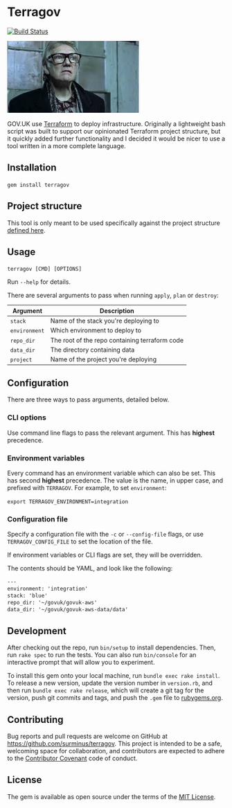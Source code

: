 # Terragov

[![Build Status](https://travis-ci.org/surminus/terragov.svg?branch=master)](https://travis-ci.org/surminus/terragov)

![Terragov](https://github.com/surminus/terragov/blob/master/bricktop.jpg "Terrible pun, guv")

GOV.UK use [Terraform](https://terraform.io) to deploy infrastructure. Originally a lightweight bash script was built to support our opinionated Terraform project structure, but it quickly added further functionality and I decided it would be nicer to use a tool written in a more complete language.

## Installation

`gem install terragov`

## Project structure

This tool is only meant to be used specifically against the project structure [defined here](https://github.com/alphagov/govuk-aws/blob/cd28b00f6e1efb77e98c59ee8f92813e8f3278d1/doc/architecture/decisions/0010-terraform-directory-structure.md).

## Usage

`terragov [CMD] [OPTIONS]`

Run `--help` for details.

There are several arguments to pass when running `apply`, `plan` or `destroy`:

Argument | Description
--- | ---
`stack` | Name of the stack you're deploying to
`environment` | Which environment to deploy to
`repo_dir` | The root of the repo containing terraform code
`data_dir` | The directory containing data
`project` | Name of the project you're deploying

## Configuration

There are three ways to pass arguments, detailed below.

### CLI options

Use command line flags to pass the relevant argument. This has **highest** precedence.

### Environment variables

Every command has an environment variable which can also be set. This has second **highest** precedence. The value is the name, in upper case, and prefixed with `TERRAGOV`. For example, to set `environment`:

`export TERRAGOV_ENVIRONMENT=integration`

### Configuration file

Specify a configuration file with the `-c` or `--config-file` flags, or use `TERRAGOV_CONFIG_FILE` to set the location of the file.

If environment variables or CLI flags are set, they will be overridden.

The contents should be YAML, and look like the following:

```
---
environment: 'integration'
stack: 'blue'
repo_dir: '~/govuk/govuk-aws'
data_dir: '~/govuk/govuk-aws-data/data'
```

## Development

After checking out the repo, run `bin/setup` to install dependencies. Then, run `rake spec` to run the tests. You can also run `bin/console` for an interactive prompt that will allow you to experiment.

To install this gem onto your local machine, run `bundle exec rake install`. To release a new version, update the version number in `version.rb`, and then run `bundle exec rake release`, which will create a git tag for the version, push git commits and tags, and push the `.gem` file to [rubygems.org](https://rubygems.org).

## Contributing

Bug reports and pull requests are welcome on GitHub at https://github.com/surminus/terragov. This project is intended to be a safe, welcoming space for collaboration, and contributors are expected to adhere to the [Contributor Covenant](http://contributor-covenant.org) code of conduct.


## License

The gem is available as open source under the terms of the [MIT License](http://opensource.org/licenses/MIT).

